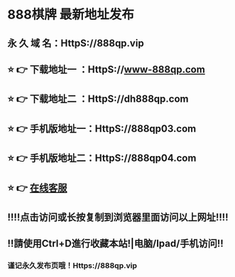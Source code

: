 # 888棋牌 最新地址发布 
## 永 久 域 名：HttpS://888qp.vip
## ⭐️ 👉 下载地址一 ：HttpS://www-888qp.com
## ⭐️ 👉 下载地址二 ：HttpS://dh888qp.com
## ⭐️ 👉 手机版地址一：HttpS://888qp03.com
## ⭐️ 👉 手机版地址二：HttpS://888qp04.com
## ⭐️ 👉  <a href="https://acia.onlycallcentre.com/chat/chatClient/chatbox.jsp?companyID=80024621&configID=1471">在线客服</a>
## ‼️‼️点击访问或长按复制到浏览器里面访问以上网址‼️‼️
## ‼️請使用Ctrl+D進行收藏本站!|电脑/Ipad/手机访问‼️
### 谨记永久发布页哦！Https://888qp.vip
